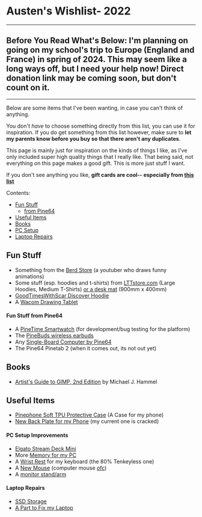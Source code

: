 # Austen's Wishlist- 2022

--------

##  **Before You Read What's Below:** I'm planning on going on my school's trip to Europe (England and France) in spring of 2024. This may seem like a long ways off, but I need your help now! Direct donation link may be coming soon, but don't count on it. 

--------

Below are some items that I've been wanting, in case you can't think of anything.

You don't *have* to choose something directly from this list, you can use it for inspiration. If you do get something from this list however, make sure to **let my parents know before you buy so that there aren't any duplicates**.

This page is mainly just for inspiration on the kinds of things I like, as I've only included super high quality things that I really like. That being said, not everything on this page makes a good gift. This is more just stuff I want.


If you don't see anything you like, **gift cards are cool-- especially from [this list](/pages/giftcards)**

Contents:
- [Fun Stuff](#fun-stuff)
    * [from Pine64](#fun-stuff-from-pine64)
- [Useful Items](#useful-items)
- [Books](#books) 
- [PC Setup](#pc-setup-improvements)
- [Laptop Repairs](#laptop-repairs)

## Fun Stuff
- Something from the [Berd Store](https://hahahaimyourstorenow.com/) (a youtuber who draws funny animations)
- Some stuff (esp. hoodies and t-shirts) from [LTTstore.com](https://lttstore.com) (Large Hoodies, Medium T-Shirts) [or a desk mat](https://www.lttstore.com/products/deskpad?variant=33074344362087) (900mm x 400mm)
- [GoodTimesWithScar Discover Hoodie](https://goodtimeswithscar.store/discover-hoodie/?variant=82849359&kw=store)
- A [Wacom Drawing Tablet](https://estore.wacom.com/en-US/one-by-wacom-small-ctl472k1a.html)
#### Fun Stuff from Pine64
- A [PineTime Smartwatch](https://pine64.com/product/pinetime-smartwatch-sealed/) (for development/bug testing for the platform)
- The [PineBuds wireless earbuds](https://pine64.com/product/pinebuds-pro-open-firmware-capable-anc-wireless-earbuds/)
- Any [Single-Board Computer by Pine64](https://pine64.com/product-category/single-board-computers/)
- The Pine64 Pinetab 2 (when it comes out, its not out yet)

## Books
- [Artist's Guide to GIMP, 2nd Edition](https://nostarch.com/gimp2) by Michael J. Hammel


## Useful Items
- [Pinephone Soft TPU Protective Case](https://pine64.com/product/pinephone-soft-tpu-protective-case/)
    (A Case for my phone)
- [New Back Plate for my Phone](https://pine64.com/product/pinephone-pro-back-cover/) (my current one is cracked)

#### PC Setup Improvements
- [Elgato Stream Deck Mini](https://www.amazon.com/Elgato-Stream-Deck-Mini-customizable/dp/B07DYRS1WH/)
- More [Memory for my PC](https://pcpartpicker.com/product/Mnwkcf/patriot-viper-steel-8-gb-2-x-4-gb-ddr4-3200-cl16-memory-pvs48g320c6k) 
- A [Wrist Rest](https://www.amazon.com/Redragon-P036-Computer-Ergonomic-Anti-Slip/dp/B095WCCBM3/) for my keyboard (the 80% Tenkeyless one)
- A [New Mouse](https://www.amazon.com/Razer-Basilisk-HyperSpeed-Wireless-Gaming/dp/B07YPBQSCK/) (computer mouse [ofc](https://www.urbandictionary.com/define.php?term=ofc))
- A [monitor stand/arm](https://www.amazon.com/VIVO-Monitor-Adjustable-Articulating-STAND-V001/dp/B00B21TLQU/)

#### Laptop Repairs
- [SSD Storage](https://pcpartpicker.com/product/h3tQzy/crucial-mx500-1tb-25-solid-state-drive-ct1000mx500ssd1)
- [A Part to Fix my Laptop](https://www.ifixit.com/products/macbook-pro-13-unibody-mid-2012-hard-drive-cable)
